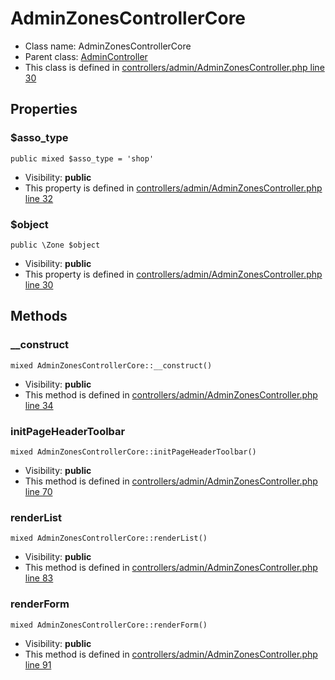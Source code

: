 AdminZonesControllerCore
===============






* Class name: AdminZonesControllerCore
* Parent class: [AdminController](AdminControllerCore)
* This class is defined in [controllers/admin/AdminZonesController.php line 30](https://github.com/PrestaShop/PrestaShop/blob/1.6.1.1/controllers/admin/AdminZonesController.php#L30)





Properties
----------


### $asso_type

    public mixed $asso_type = 'shop'





* Visibility: **public**
* This property is defined in [controllers/admin/AdminZonesController.php line 32](https://github.com/PrestaShop/PrestaShop/blob/1.6.1.1/controllers/admin/AdminZonesController.php#32)


### $object

    public \Zone $object





* Visibility: **public**
* This property is defined in [controllers/admin/AdminZonesController.php line 30](https://github.com/PrestaShop/PrestaShop/blob/1.6.1.1/controllers/admin/AdminZonesController.php#30)


Methods
-------


### __construct

    mixed AdminZonesControllerCore::__construct()





* Visibility: **public**
* This method is defined in [controllers/admin/AdminZonesController.php line 34](https://github.com/PrestaShop/PrestaShop/blob/1.6.1.1/controllers/admin/AdminZonesController.php#34)




### initPageHeaderToolbar

    mixed AdminZonesControllerCore::initPageHeaderToolbar()





* Visibility: **public**
* This method is defined in [controllers/admin/AdminZonesController.php line 70](https://github.com/PrestaShop/PrestaShop/blob/1.6.1.1/controllers/admin/AdminZonesController.php#70)




### renderList

    mixed AdminZonesControllerCore::renderList()





* Visibility: **public**
* This method is defined in [controllers/admin/AdminZonesController.php line 83](https://github.com/PrestaShop/PrestaShop/blob/1.6.1.1/controllers/admin/AdminZonesController.php#83)




### renderForm

    mixed AdminZonesControllerCore::renderForm()





* Visibility: **public**
* This method is defined in [controllers/admin/AdminZonesController.php line 91](https://github.com/PrestaShop/PrestaShop/blob/1.6.1.1/controllers/admin/AdminZonesController.php#91)




